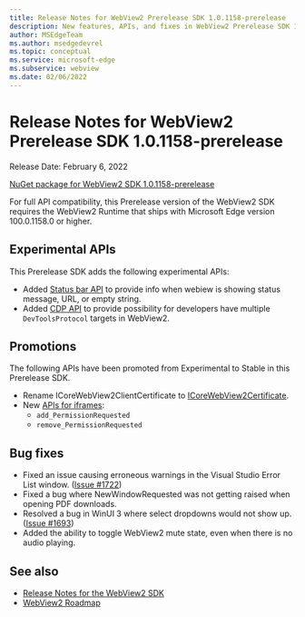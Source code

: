 ```yaml
---
title: Release Notes for WebView2 Prerelease SDK 1.0.1158-prerelease
description: New features, APIs, and fixes in WebView2 Prerelease SDK 1.0.1158-prerelease.
author: MSEdgeTeam
ms.author: msedgedevrel
ms.topic: conceptual
ms.service: microsoft-edge
ms.subservice: webview
ms.date: 02/06/2022
---
```

# Release Notes for WebView2 Prerelease SDK 1.0.1158-prerelease

Release Date: February 6, 2022

[NuGet package for WebView2 SDK 1.0.1158-prerelease](https://www.nuget.org/packages/Microsoft.Web.WebView2/1.0.1158-prerelease)

For full API compatibility, this Prerelease version of the WebView2 SDK requires the WebView2 Runtime that ships with Microsoft Edge version 100.0.1158.0 or higher.


<!-- ====================================================================== -->
## Experimental APIs

This Prerelease SDK adds the following experimental APIs:

*  Added [Status bar API](/microsoft-edge/webview2/reference/win32/icorewebview2experimental13?view=webview2-1.0.1158-prerelease&preserve-view=true) to provide info when webiew is showing status message, URL, or empty string.
*  Added [CDP API](/microsoft-edge/webview2/reference/win32/icorewebview2experimental14?view=webview2-1.0.1158-prerelease&preserve-view=true) to provide possibility for developers have multiple `DevToolsProtocol` targets in WebView2.


<!-- ====================================================================== -->
## Promotions

The following APIs have been promoted from Experimental to Stable in this Prerelease SDK.

*  Rename ICoreWebView2ClientCertificate to [ICoreWebView2Certificate](/microsoft-edge/webview2/reference/win32/icorewebview2certificate?view=webview2-1.0.1158-prerelease&preserve-view=true).
*  New [APIs for iframes](/microsoft-edge/webview2/reference/win32/icorewebview2frame3?view=webview2-1.0.1158-prerelease&preserve-view=true):
   *  `add_PermissionRequested`
   *  `remove_PermissionRequested`


<!-- ====================================================================== -->
## Bug fixes

*  Fixed an issue causing erroneous warnings in the Visual Studio Error List window.  ([Issue #1722](https://github.com/MicrosoftEdge/WebView2Feedback/issues/1722))
*  Fixed a bug where NewWindowRequested was not getting raised when opening PDF downloads.
*  Resolved a bug in WinUI 3 where select dropdowns would not show up.  ([Issue #1693](https://github.com/MicrosoftEdge/WebView2Feedback/issues/1693))
*  Added the ability to toggle WebView2 mute state, even when there is no audio playing.


<!-- ====================================================================== -->
## See also

* [Release Notes for the WebView2 SDK](./index.md)
* [WebView2 Roadmap](../roadmap.md)
